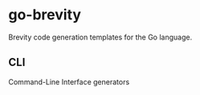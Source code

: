 # go-brevity

Brevity code generation templates for the Go language.

## CLI

Command-Line Interface generators

